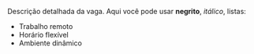Descrição detalhada da vaga. Aqui você pode usar **negrito**, _itálico_, listas:

- Trabalho remoto
- Horário flexível
- Ambiente dinâmico
